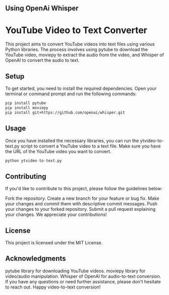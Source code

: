 ## Using OpenAi Whisper


# YouTube Video to Text Converter


This project aims to convert YouTube videos into text files using various Python libraries. The process involves using pytube to download the YouTube video, moviepy to extract the audio from the video, and Whisper of OpenAI to convert the audio to text.

## Setup

To get started, you need to install the required dependencies. Open your terminal or command prompt and run the following commands:
```bash
pip install pytube
pip install moviepy
pip install git+https://github.com/openai/whisper.git

```

## Usage
Once you have installed the necessary libraries, you can run the ytvideo-to-text.py script to convert a YouTube video to a text file. Make sure you have the URL of the YouTube video you want to convert.
```python
python ytvideo-to-text.py
```

## Contributing
If you'd like to contribute to this project, please follow the guidelines below:

Fork the repository.
Create a new branch for your feature or bug fix.
Make your changes and commit them with descriptive commit messages.
Push your changes to your forked repository.
Submit a pull request explaining your changes.
We appreciate your contributions!

## License

This project is licensed under the MIT License.

## Acknowledgments

pytube library for downloading YouTube videos.
moviepy library for video/audio manipulation.
Whisper of OpenAI for audio-to-text conversion.
If you have any questions or need further assistance, please don't hesitate to reach out. Happy video-to-text conversion!
